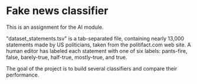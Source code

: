 # Fake news classifier
This is an assignment for the AI module.

"dataset_statements.tsv" is a tab-separated file, containing nearly 13,000 statements made by 
US politicians, taken from the politifact.com web site. A human editor 
has labeled each statement with one of six labels: 
   pants-fire, false, barely-true, half-true, mostly-true, and true.
   
The goal of the project is to build several classifiers and compare their performance.
